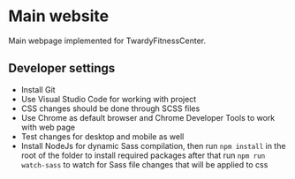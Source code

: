 # Main website

Main webpage implemented for TwardyFitnessCenter.

## Developer settings

- Install Git
- Use Visual Studio Code for working with project
- CSS changes should be done through SCSS files
- Use Chrome as default browser and Chrome Developer Tools to work with web page
- Test changes for desktop and mobile as well
- Install NodeJs for dynamic Sass compilation,
then run `npm install` in the root of the folder to install required packages
after that run `npm run watch-sass` to watch for Sass file changes that will be applied to css